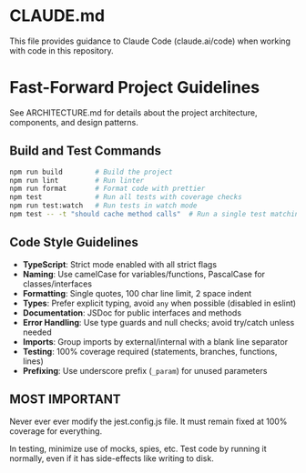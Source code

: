 # CLAUDE.md

This file provides guidance to Claude Code (claude.ai/code) when working with code in this repository.

# Fast-Forward Project Guidelines

See ARCHITECTURE.md for details about the project architecture, components, and design patterns.

## Build and Test Commands
```bash
npm run build        # Build the project
npm run lint         # Run linter
npm run format       # Format code with prettier
npm test             # Run all tests with coverage checks
npm run test:watch   # Run tests in watch mode
npm test -- -t "should cache method calls"  # Run a single test matching pattern
```

## Code Style Guidelines
- **TypeScript**: Strict mode enabled with all strict flags
- **Naming**: Use camelCase for variables/functions, PascalCase for classes/interfaces
- **Formatting**: Single quotes, 100 char line limit, 2 space indent
- **Types**: Prefer explicit typing, avoid `any` when possible (disabled in eslint)
- **Documentation**: JSDoc for public interfaces and methods
- **Error Handling**: Use type guards and null checks; avoid try/catch unless needed
- **Imports**: Group imports by external/internal with a blank line separator
- **Testing**: 100% coverage required (statements, branches, functions, lines)
- **Prefixing**: Use underscore prefix (`_param`) for unused parameters

## MOST IMPORTANT
Never ever ever modify the jest.config.js file. It must remain fixed at 100%
coverage for everything.

In testing, minimize use of mocks, spies, etc. Test code by running it
normally, even if it has side-effects like writing to disk.